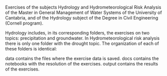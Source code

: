 Exercises of the subjects Hydrology and Hydrometeorological Risk Analysis of the Master in General Management of Water Systems of the University of Cantabria, and of the Hydrology subject of the Degree in Civil Engineering (Cornell program).

Hydrology includes, in its corresponding folders, the exercises on two topics: precipitation and groundwater. In Hydrometeorological risk analysis there is only one folder with the drought topic. The organization of each of these folders is identical:

data contains the files where the exercise data is saved.
docs contains the notebooks with the resolution of the exercises.
output contains the results of the exercises.
